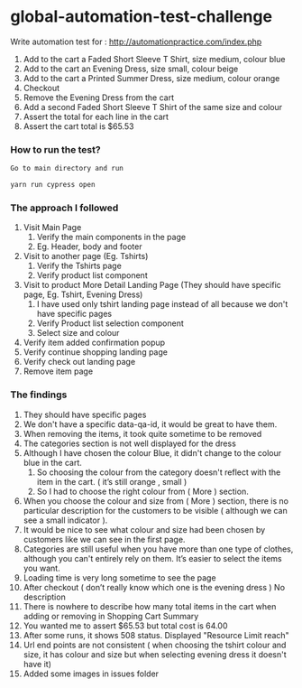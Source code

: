 # global-automation-test-challenge

Write automation test for : http://automationpractice.com/index.php

1. Add to the cart a Faded Short Sleeve T Shirt, size medium, colour blue
2. Add to the cart an Evening Dress, size small, colour beige
3. Add to the cart a Printed Summer Dress, size medium, colour orange
4. Checkout
5. Remove the Evening Dress from the cart
6. Add a second Faded Short Sleeve T Shirt of the same size and colour
7. Assert the total for each line in the cart
8. Assert the cart total is $65.53

### How to run the test? ###

```sh
Go to main directory and run 

yarn run cypress open
```

### The approach I followed ###
1. Visit Main Page
    1. Verify the main components in the page
    2. Eg. Header, body and footer
2. Visit to another page (Eg. Tshirts)
    1. Verify the Tshirts page
    2. Verify product list component
3. Visit to product More Detail Landing Page (They should have specific page, Eg. Tshirt, Evening Dress)
    1. I have used only tshirt landing page instead of all because we don't have specific pages
    2. Verify Product list selection component
    3. Select size and colour
4. Verify item added confirmation popup
5. Verify continue shopping landing page
6. Verify check out landing page
7. Remove item page

### The findings ###
1. They should have specific pages
2. We don't have a specific data-qa-id, it would be great to have them.
3. When removing the items, it took quite sometime to be removed
4. The categories section is not well displayed for the dress
5. Although I have chosen the colour Blue, it didn't change to the colour blue in the cart.
    1. So choosing the colour from the category doesn't reflect with the item in the cart. ( it’s still orange , small )
    2. So I had to choose the right colour from ( More ) section.
6. When you choose the colour and size from ( More ) section, there is no particular description for the customers to be visible ( although we can see a small indicator ).
7. It would be nice to see what colour and size had been chosen by customers like we can see in the first page.
8. Categories are still useful when you have more than one type of clothes, although you can't entirely rely on them. It’s easier to select the items you want.
9. Loading time is very long sometime to see the page
10. After checkout ( don’t really know which one is the evening dress ) No description
11. There is nowhere to describe how many total items in the cart when adding or removing in Shopping Cart Summary
12. You wanted me to assert $65.53 but total cost is 64.00
13. After some runs, it shows 508 status. Displayed "Resource Limit reach"
14. Url end points are not consistent ( when choosing the tshirt colour and size, it has colour and size but when selecting evening dress it doesn't have it)
15. Added some images in issues folder


